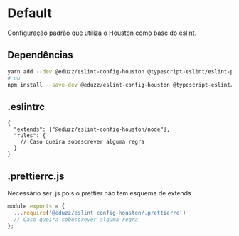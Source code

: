 # Default

Configuração padrão que utiliza o Houston como base do eslint.

## Dependências

```bash
yarn add --dev @eduzz/eslint-config-houston @typescript-eslint/eslint-plugin @typescript-eslint/parser eslint-config-prettier eslint-plugin-eslint-plugin eslint-plugin-import eslint-plugin-prettier eslint-plugin-unused-imports prettier
# ou
npm install --save-dev @eduzz/eslint-config-houston @typescript-eslint/eslint-plugin @typescript-eslint/parser eslint-config-prettier eslint-plugin-eslint-plugin eslint-plugin-import eslint-plugin-prettier eslint-plugin-unused-imports prettier
```

## .eslintrc

```jsonc
{
  "extends": ["@eduzz/eslint-config-houston/node"],
  "rules": {
    // Caso queira sobescrever alguma regra
  }
}
```

## .prettierrc.js

Necessário ser .js pois o prettier não tem esquema de extends

```js
module.exports = {
  ...require('@eduzz/eslint-config-houston/.prettierrc')
  // Caso queira sobescrever alguma regra
};
```